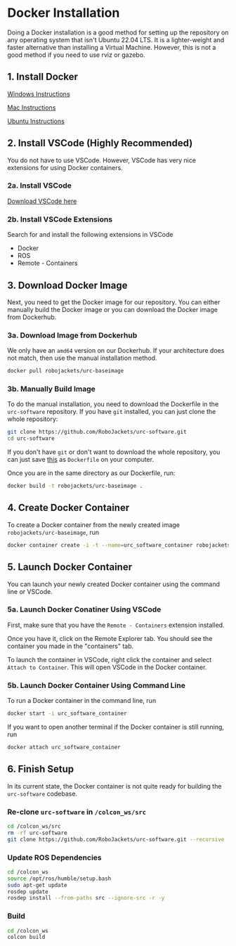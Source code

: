 # Docker Installation

Doing a Docker installation is a good method for setting up the repository on any operating system
that isn't Ubuntu 22.04 LTS. It is a lighter-weight and faster alternative than installing a Virtual Machine. However, this is not a good method if you need to use rviz or gazebo. 

## 1. Install Docker

[Windows Instructions](https://docs.docker.com/desktop/windows/install/)

[Mac Instructions](https://docs.docker.com/desktop/mac/install/)

[Ubuntu Instructions](https://docs.docker.com/engine/install/ubuntu/)

## 2. Install VSCode (Highly Recommended)

You do not have to use VSCode. However, VSCode has very nice extensions for using Docker containers.

### 2a. Install VSCode

[Download VSCode here](https://code.visualstudio.com/Download)

### 2b. Install VSCode Extensions

Search for and install the following extensions in VSCode

* Docker
* ROS
* Remote - Containers

## 3. Download Docker Image

Next, you need to get the Docker image for our repository. You can either manually build the Docker image or you can download the Docker image from Dockerhub.

### 3a. Download Image from Dockerhub

We only have an ```amd64``` version on our Dockerhub. If your architecture does not match, then use the manual installation method.

```bash
docker pull robojackets/urc-baseimage
```

### 3b. Manually Build Image

To do the manual installation, you need to download the Dockerfile in the `urc-software` repository. If you have `git` installed, you can just clone the whole repository:
```bash
git clone https://github.com/RoboJackets/urc-software.git
cd urc-software
```
If you don't have `git` or don't want to download the whole repository, you can just save [this](https://raw.githubusercontent.com/RoboJackets/urc-software/master/Dockerfile) as `Dockerfile` on your computer.

Once you are in the same directory as our Dockerfile, run:
```bash
docker build -t robojackets/urc-baseimage .
```

## 4. Create Docker Container

To create a Docker container from the newly created image `robojackets/urc-baseimage`, run

```bash
docker container create -i -t --name=urc_software_container robojackets/urc-baseimage
```

## 5. Launch Docker Container

You can launch your newly created Docker container using the command line or VSCode.

### 5a. Launch Docker Conatiner Using VSCode

First, make sure that you have the `Remote - Containers` extension installed.

Once you have it, click on the Remote Explorer tab. You should see the container you made in the "containers" tab. 

To launch the container in VSCode, right click the container and select `Attach to Container`. This will open VSCode in the Docker container.

### 5b. Launch Docker Container Using Command Line

To run a Docker container in the command line, run

```bash
docker start -i urc_software_container
```

If you want to open another terminal if the Docker container is still running, run

```bash
docker attach urc_software_container
```

## 6. Finish Setup

In its current state, the Docker container is not quite ready for building the `urc-software` codebase. 

### Re-clone `urc-software` in `/colcon_ws/src`

```bash
cd /colcon_ws/src
rm -rf urc-software
git clone https://github.com/RoboJackets/urc-software.git --recursive
```
### Update ROS Dependencies
```bash
cd /colcon_ws
source /opt/ros/humble/setup.bash
sudo apt-get update
rosdep update
rosdep install --from-paths src --ignore-src -r -y
```
### Build

``` bash
cd /colcon_ws
colcon build
```